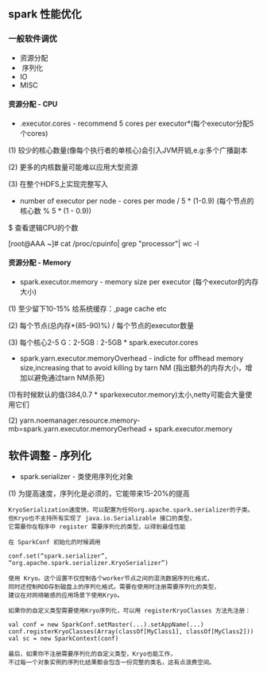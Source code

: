 ## spark 性能优化
### 一般软件调优
- 资源分配
-  序列化
- IO
- MISC

#### 资源分配 - CPU

- .executor.cores - recommend 5 cores per executor*(每个executor分配5个cores)

(1) 较少的核心数量(像每个执行者的单核心)会引入JVM开销,e.g:多个广播副本

(2) 更多的内核数量可能难以应用大型资源

(3) 在整个HDFS上实现完整写入

- number of executor per node -  cores per mode / 5 * (1-0.9) (每个节点的核心数 % 5 * (1 - 0.9))

$ 查看逻辑CPU的个数

[root@AAA ~]# cat /proc/cpuinfo| grep "processor"| wc -l

#### 资源分配 - Memory

- spark.executor.memory - memory size per executor (每个executor的内存大小)

(1) 至少留下10-15% 给系统缓存：,page cache etc

(2) 每个节点(总内存*(85-90)%) / 每个节点的executor数量

(3) 每个核心2-5 G：2-5GB : 2-5GB * spark.executor.cores

- spark.yarn.executor.memoryOverhead -  indicte for offhead memory size,increasing that to avoid killing by tarn NM
(指出额外的内存大小，增加以避免通过tarn NM杀死)

(1)有时候默认的值(384,0.7 * sparkexecutor.memory)太小,netty可能会大量使用它们

(2) yarn.noemanager.resource.memory-mb=spark.yarn.executor.memoryOerhead + spark.executor.memory

## 软件调整 - 序列化
- spark.serializer - 类使用序列化对象

(1) 为提高速度，序列化是必须的，它能带来15-20%的提高
```
KryoSerialization速度快，可以配置为任何org.apache.spark.serializer的子类。
但Kryo也不支持所有实现了 java.io.Serializable 接口的类型，
它需要你在程序中 register 需要序列化的类型，以得到最佳性能

在 SparkConf 初始化的时候调用 

conf.set(“spark.serializer”, “org.apache.spark.serializer.KryoSerializer”) 

使用 Kryo。这个设置不仅控制各个worker节点之间的混洗数据序列化格式，
同时还控制RDD存到磁盘上的序列化格式。需要在使用时注册需要序列化的类型，
建议在对网络敏感的应用场景下使用Kryo。

如果你的自定义类型需要使用Kryo序列化，可以用 registerKryoClasses 方法先注册：

val conf = new SparkConf.setMaster(...).setAppName(...)
conf.registerKryoClasses(Array(classOf[MyClass1], classOf[MyClass2]))
val sc = new SparkContext(conf)

最后，如果你不注册需要序列化的自定义类型，Kryo也能工作，
不过每一个对象实例的序列化结果都会包含一份完整的类名，这有点浪费空间。
 
```



